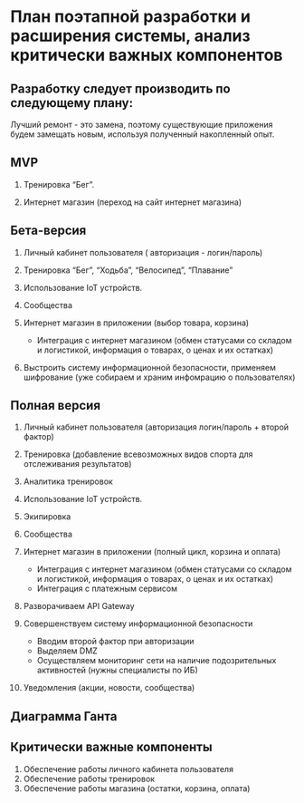 # План поэтапной разработки и расширения системы, анализ критически важных компонентов
## Разработку следует производить по следующему плану:

Лучший ремонт - это замена, поэтому существующие приложения будем замещать новым, используя полученный накопленный опыт.

## MVP
1. Тренировка “Бег”.

2. Интернет магазин (переход на сайт интернет магазина)

## Бета-версия
1. Личный кабинет пользователя ( авторизация - логин/пароль)

2. Тренировка “Бег”, “Ходьба”, “Велосипед”, “Плавание”

3. Использование IoT устройств.

4. Сообщества 

5. Интернет магазин в приложении (выбор товара, корзина)

    + Интеграция с интернет магазином (обмен статусами со складом и логистикой, информация о товарах, о ценах и их остатках)

6. Выстроить систему информационной безопасности, применяем шифрование (уже собираем и храним инфомрацию о пользователях)

## Полная версия

1. Личный кабинет пользователя (авторизация логин/пароль + второй фактор) 

2. Тренировка (добавление всевозможных видов спорта для отслеживания результатов)

3. Аналитика тренировок

4. Использование IoT устройств.

5. Экипировка

6. Сообщества 

7. Интернет магазин в приложении (полный цикл, корзина и оплата)
    + Интеграция с интернет магазином (обмен статусами со складом и логистикой, информация о товарах, о ценах и их остатках)
    + Интеграция с платежным сервисом

8. Разворачиваем API Gateway

9. Совершенствуем систему информационной безопасности

    + Вводим второй фактор при авторизации
    + Выделяем DMZ
    + Осуществляем мониторинг сети на наличие подозрительных активностей (нужны специалисты по ИБ)

10. Уведомления (акции, новости, сообщества)

## Диаграмма Ганта

## Критически важные компоненты

1. Обеспечение работы личного кабинета пользователя
2. Обеспечение работы тренировок
3. Обеспечение работы магазина (остатки, корзина, оплата)
